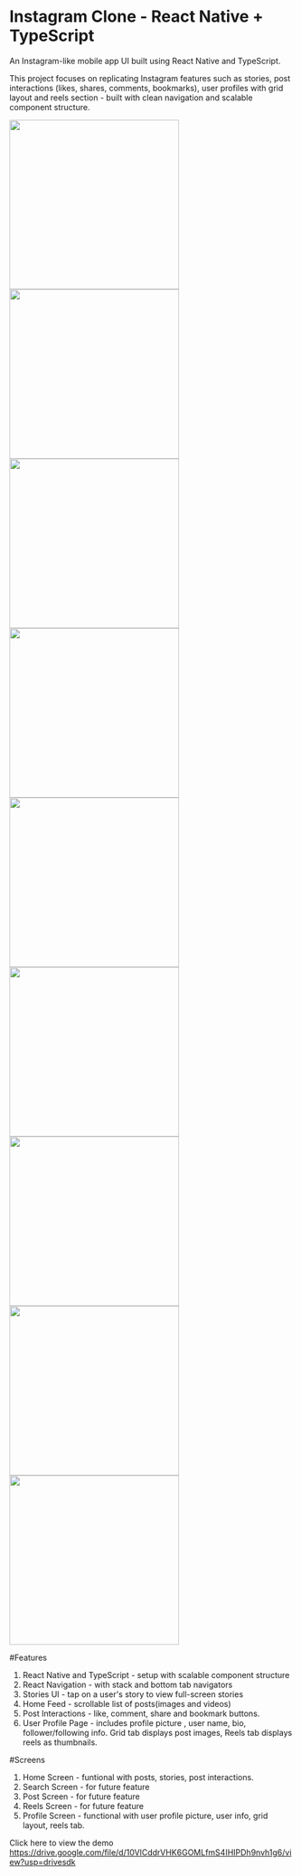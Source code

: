 # Instagram Clone - React Native + TypeScript

An Instagram-like mobile app UI built using React Native and TypeScript.

This project focuses on replicating Instagram features such as stories, post interactions (likes, shares, comments, bookmarks), user profiles with grid layout and reels section - built with clean navigation and scalable component structure. 


<img src='https://github.com/user-attachments/assets/fff07e85-8a80-4c21-9bdc-af82ebffad5a' width='300' />
<img src='https://github.com/user-attachments/assets/11e12522-f444-4832-923e-bad567ef6589' width='300' />
<img src='https://github.com/user-attachments/assets/44edd3b2-24a4-4eb4-9abf-fd239ec2161e' width='300' />
<img src='https://github.com/user-attachments/assets/cbc94ee4-fa89-4537-ad53-0acd89195b6b' width='300' />
<img src='https://github.com/user-attachments/assets/79fe9eb7-b69c-40da-b5bb-64b9754213e8' width='300' />
<img src='https://github.com/user-attachments/assets/e40dc46a-55ec-4337-bb79-87c846860a89' width='300' />
<img src='https://github.com/user-attachments/assets/daa40e3d-07cd-4f2a-bbf7-b89acfb3da4f' width='300' />
<img src='https://github.com/user-attachments/assets/dae6b096-0e21-4a80-9654-12ed5d41a7cf' width='300' />
<img src='https://github.com/user-attachments/assets/909ec3c5-9061-494e-ae75-1be2ccc29424' width='300' />



#Features
1. React Native and TypeScript - setup with scalable component structure
2. React Navigation - with stack and bottom tab navigators
3. Stories UI - tap on a user's story to view full-screen stories
4. Home Feed - scrollable list of posts(images and videos)
5. Post Interactions - like, comment, share and bookmark buttons.
6. User Profile Page - includes profile picture , user name,  bio, follower/following info. Grid tab displays post images, Reels tab displays reels as thumbnails.

#Screens
1. Home Screen - funtional with posts, stories, post interactions.
2. Search Screen - for future feature
3. Post Screen - for future feature
4. Reels Screen - for future feature
5. Profile Screen - functional with user profile picture, user info, grid layout, reels tab.

Click here to view the demo 
https://drive.google.com/file/d/10VlCddrVHK6GOMLfmS4IHIPDh9nvh1g6/view?usp=drivesdk













   

   

